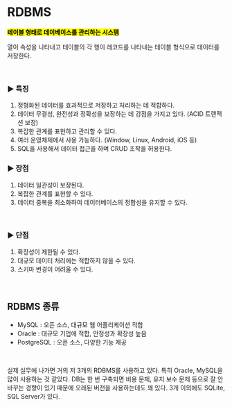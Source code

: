 # RDBMS 
<mark>**테이블 형태로 데이베이스를 관리하는 시스템**</mark>

열이 속성을 나타내고 테이블의 각 행이 레코드를 나타내는 테이블 형식으로 데이터를 저장한다. 

</br>

### ▶️ 특징 
1. 정형화된 데이터를 효과적으로 저장하고 처리하는 데 적합하다.
2. 데이터 무결성, 완전성과 정확성을 보장하는 데 강점을 가지고 있다. (ACID 트랜잭션 보장)
3. 복잡한 관계를 표현하고 관리할 수 있다.
4. 여러 운영체제에서 사용 가능하다. (Window, Linux, Android, iOS 등)
5. SQL을 사용해서 데이터 접근을 하며 CRUD 조작을 허용한다.

### ▶️ 장점
1. 데이터 일관성이 보장된다.
2. 복잡한 관계를 표현할 수 있다.
3. 데이터 중복을 최소화하여 데이터베이스의 정합성을 유지할 수 있다.

</br>


### ▶️ 단점
1. 확장성이 제한될 수 있다.
2. 대규모 데이터 처리에는 적합하지 않을 수 있다.
3. 스키마 변경이 어려울 수 있다.


</br>



## RDBMS 종류

- MySQL : 오픈 소스, 대규모 웹 어플리케이션 적합
- Oracle : 대규모 기업에 적합, 안정성과 확장성 높음 
- PostgreSQL : 오픈 소스, 다양한 기능 제공

</br>

실제 실무에 나가면 거의 저 3개의 RDBMS를 사용하고 있다. 특히 Oracle, MySQL을 많이 사용하는 것 같았다. DB는 한 번 구축되면 비용 문제, 유지 보수 문제 등으로 잘 안 바꾸는 경향이 있기 때문에 오래된 버전을 사용하는데도 꽤 있다. 3개 이외에도 SQLite, SQL Server가 있다. 
